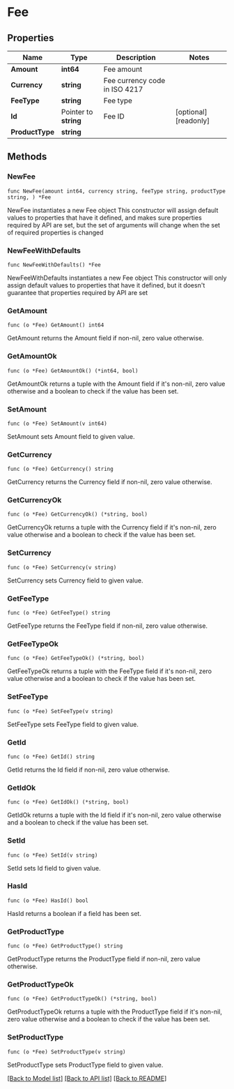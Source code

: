 # Fee

## Properties

Name | Type | Description | Notes
------------ | ------------- | ------------- | -------------
**Amount** | **int64** | Fee amount | 
**Currency** | **string** | Fee currency code in ISO 4217 | 
**FeeType** | **string** | Fee type | 
**Id** | Pointer to **string** | Fee ID | [optional] [readonly] 
**ProductType** | **string** |  | 

## Methods

### NewFee

`func NewFee(amount int64, currency string, feeType string, productType string, ) *Fee`

NewFee instantiates a new Fee object
This constructor will assign default values to properties that have it defined,
and makes sure properties required by API are set, but the set of arguments
will change when the set of required properties is changed

### NewFeeWithDefaults

`func NewFeeWithDefaults() *Fee`

NewFeeWithDefaults instantiates a new Fee object
This constructor will only assign default values to properties that have it defined,
but it doesn't guarantee that properties required by API are set

### GetAmount

`func (o *Fee) GetAmount() int64`

GetAmount returns the Amount field if non-nil, zero value otherwise.

### GetAmountOk

`func (o *Fee) GetAmountOk() (*int64, bool)`

GetAmountOk returns a tuple with the Amount field if it's non-nil, zero value otherwise
and a boolean to check if the value has been set.

### SetAmount

`func (o *Fee) SetAmount(v int64)`

SetAmount sets Amount field to given value.


### GetCurrency

`func (o *Fee) GetCurrency() string`

GetCurrency returns the Currency field if non-nil, zero value otherwise.

### GetCurrencyOk

`func (o *Fee) GetCurrencyOk() (*string, bool)`

GetCurrencyOk returns a tuple with the Currency field if it's non-nil, zero value otherwise
and a boolean to check if the value has been set.

### SetCurrency

`func (o *Fee) SetCurrency(v string)`

SetCurrency sets Currency field to given value.


### GetFeeType

`func (o *Fee) GetFeeType() string`

GetFeeType returns the FeeType field if non-nil, zero value otherwise.

### GetFeeTypeOk

`func (o *Fee) GetFeeTypeOk() (*string, bool)`

GetFeeTypeOk returns a tuple with the FeeType field if it's non-nil, zero value otherwise
and a boolean to check if the value has been set.

### SetFeeType

`func (o *Fee) SetFeeType(v string)`

SetFeeType sets FeeType field to given value.


### GetId

`func (o *Fee) GetId() string`

GetId returns the Id field if non-nil, zero value otherwise.

### GetIdOk

`func (o *Fee) GetIdOk() (*string, bool)`

GetIdOk returns a tuple with the Id field if it's non-nil, zero value otherwise
and a boolean to check if the value has been set.

### SetId

`func (o *Fee) SetId(v string)`

SetId sets Id field to given value.

### HasId

`func (o *Fee) HasId() bool`

HasId returns a boolean if a field has been set.

### GetProductType

`func (o *Fee) GetProductType() string`

GetProductType returns the ProductType field if non-nil, zero value otherwise.

### GetProductTypeOk

`func (o *Fee) GetProductTypeOk() (*string, bool)`

GetProductTypeOk returns a tuple with the ProductType field if it's non-nil, zero value otherwise
and a boolean to check if the value has been set.

### SetProductType

`func (o *Fee) SetProductType(v string)`

SetProductType sets ProductType field to given value.



[[Back to Model list]](../README.md#documentation-for-models) [[Back to API list]](../README.md#documentation-for-api-endpoints) [[Back to README]](../README.md)


